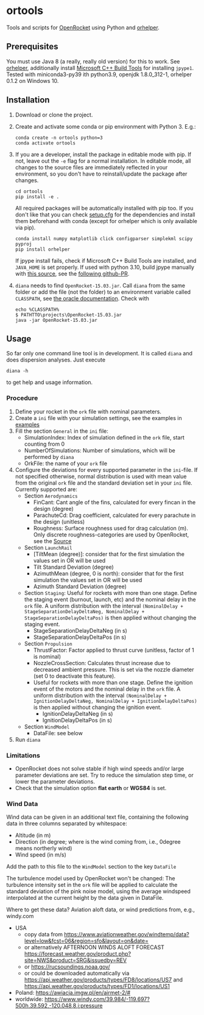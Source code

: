 # ortools

Tools and scripts for [OpenRocket](https://openrocket.info/) using Python and
[orhelper](https://pypi.org/project/orhelper/).
## Prerequisites
You must use Java 8 (a really, really old version) for this to work.
See [orhelper](https://pypi.org/project/orhelper/), 
additionally install [Microsoft C++ Build Tools](https://visualstudio.microsoft.com/visual-cpp-build-tools/) for installing `jpype1`.
Tested with miniconda3-py39 ith python3.9, openjdk 1.8.0_312-1, orhelper 0.1.2 on Windows 10.
## Installation

1. Download or clone the project.
2. Create and activate some conda or pip environment with Python 3. E.g.:

   ```shell
   conda create -n ortools python=3
   conda activate ortools
   ```

3. If you are a developer, install the package in editable mode with pip. If not, leave out the `-e`
   flag for a normal installation. In editable mode, all changes to the source files are immediately
   reflected in your environment, so you don't have to reinstall/update the package after changes.

   ```shell
   cd ortools
   pip install -e .
   ```

   All required packages will be automatically installed with pip too. If you don't like that you
   can check [setup.cfg](setup.cfg) for the dependencies and install them beforehand with conda
   (except for orhelper which is only available via pip).

   ```shell
   conda install numpy matplotlib click configparser simplekml scipy pyproj
   pip install orhelper
   ```
   If jpype install fails, check if Microsoft C++ Build Tools are installed, and `JAVA_HOME` is set properly. 
   If used with python 3.10, build jpype manually with [this source](https://github.com/jpype-project/jpype/commit/bbdca907d053f1e04e4dcd414d4ebce8f9da6313),
   see the [following github-PR](https://github.com/kylebarron/pydelatin/pull/24).

4. `diana` needs to find `OpenRocket-15.03.jar`. Call `diana` from the same folder or add the file (not the folder)
   to an environment variable called `CLASSPATH`, 
   see [the oracle documentation](https://docs.oracle.com/javase/tutorial/essential/environment/paths.html).
   Check with 
   ```shell
   echo %CLASSPATH%
   $ PATHTTO\projects\OpenRocket-15.03.jar
   java -jar OpenRocket-15.03.jar
   ```


## Usage

So far only one command line tool is in development. It is called `diana` and does dispersion
analyses. Just execute

```shell
diana -h
```

to get help and usage information.


### Procedure

1. Define your rocket in the `ork` file with nominal parameters.
2. Create a `ini` file with your simulation settings, see the examples in [examples](examples)
3. Fill the section `General` in the `ini` file:
   - SimulationIndex: Index of simulation defined in the `ork` file, start counting from 0
   - NumberOfSimulations: Number of simulations, which will be performed by `diana`
   - OrkFile: the name of your `ork` file
4. Configure the deviations for every supported parameter in the `ini`-file. If not specified otherwise, 
	normal distribution is used with mean value from the original `ork` file and the standard deviation set in your `ini` file.
	Currently supported are:
   - Section `Aerodynamics`
      - FinCant: Cant angle of the fins, calculated for every fincan in the design (degree)
	  - ParachuteCd: Drag coefficient, calculated for every parachute in the design (unitless)
	  - Roughness: Surface roughness used for drag calculation (m). 
	      Only discrete roughness-categories are used by OpenRocket, see the [Source](https://github.com/openrocket/openrocket/blob/unstable/core/src/net/sf/openrocket/rocketcomponent/ExternalComponent.java#L23-L32)
   - Section `LaunchRail`
      - [TiltMean (degree)]: consider  that for the first simulation the values set in OR will be used
      - Tilt Standard Deviation (degree)
      - AzimuthMean (degree, 0 is north): consider  that for the first simulation the values set in OR will be used
	  - Azimuth Standard Deviation (degree)	   
   - Section `Staging`: 
	Useful for rockets with more than one stage. Define the staging event (burnout, launch, etc) and the nominal delay in the `ork` file. A uniform distribution with the interval
	`(NominalDelay + StageSeparationDelayDeltaNeg, NominalDelay + StageSeparationDelayDeltaPos)` is then applied without changing the staging event.
      - StageSeparationDelayDeltaNeg (in s)
      - StageSeparationDelayDeltaPos (in s)
   - Section `Propulsion`
      - ThrustFactor: Factor applied to thrust curve (unitless, factor of 1 is nominal)
      - NozzleCrossSection: Calculates thrust increase due to decreased ambient pressure. This is set via the nozzle diameter (set 0 to deactivate this feature).
	  - Useful for rockets with more than one stage. Define the ignition event of the motors and the nominal delay in the `ork` file. A uniform distribution with the interval
	`(NominalDelay + IgnitionDelayDeltaNeg, NominalDelay + IgnitionDelayDeltaPos)` is then applied without changing the ignition event.
         - IgnitionDelayDeltaNeg (in s)
         - IgnitionDelayDeltaPos (in s)
   - Section `WindModel`
      - DataFile: see below
5. Run `diana`


### Limitations

- OpenRocket does not solve stable if high wind speeds and/or large parameter deviations are set. 
  Try to reduce the simulation step time, or lower the parameter deviations.
- Check that the simulation option **flat earth** or **WGS84** is set.


### Wind Data

Wind data can be given in an additional text file, containing the following data in three columns separated by whitespace:

- Altitude (in m)
- Direction (in degree; where is the wind coming from, i.e., 0degree means northerly wind)
- Wind speed (in m/s)

Add the path to this file to the `WindModel` section to the key `DataFile`

The turbulence model used by OpenRocket won't be changed: The turbulence intensity set in the `ork` file will be applied to calculate the standard deviation of the pink noise model, using the average windspeed interpolated at the current height by the data given in DataFile.

Where to get these data? Aviation aloft data, or wind predictions from, e.g., windy.com

- USA
   - copy data from
   https://www.aviationweather.gov/windtemp/data?level=low&fcst=06&region=sfo&layout=on&date=
   - or alternatively AFTERNOON WINDS ALOFT FORECAST
   https://forecast.weather.gov/product.php?site=NWS&product=SRG&issuedby=REV
   - or https://rucsoundings.noaa.gov/
   - or could be downloaded automatically via
   https://api.weather.gov/products/types/FD8/locations/US7 and
   https://api.weather.gov/products/types/FD1/locations/US1
- Poland: https://awiacja.imgw.pl/en/airmet-2/#
- worldwide: https://www.windy.com/39.984/-119.697?500h,39.592,-120.048,8,i:pressure
